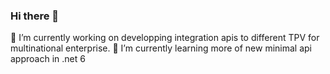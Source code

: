 ### Hi there 👋
 🔭 I’m currently working on developping integration apis to different TPV for multinational enterprise.
 🌱 I’m currently learning more of new minimal api approach in .net 6
<!--
**devjuanca/devjuanca** is a ✨ _special_ ✨ repository because its `README.md` (this file) appears on your GitHub profile.

Here are some ideas to get you started:

- 🔭 I’m currently working on ...
- 🌱 I’m currently learning ...
- 👯 I’m looking to collaborate on ...
- 🤔 I’m looking for help with ...
- 💬 Ask me about ...
- 📫 How to reach me: ...
- 😄 Pronouns: ...
- ⚡ Fun fact: ...
-->
